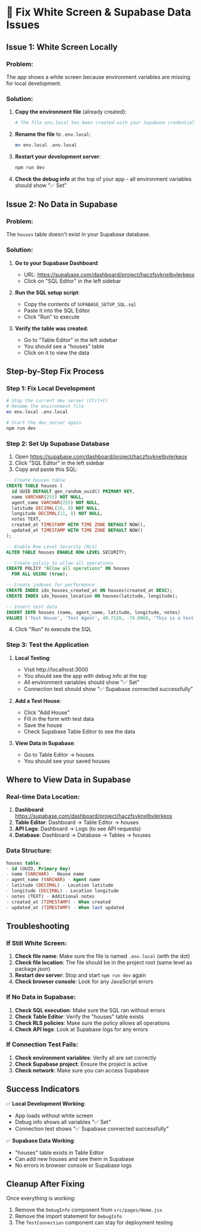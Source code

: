 # 🔧 Fix White Screen & Supabase Data Issues

## Issue 1: White Screen Locally

### Problem:
The app shows a white screen because environment variables are missing for local development.

### Solution:

1. **Copy the environment file** (already created):
   ```bash
   # The file env.local has been created with your Supabase credentials
   ```

2. **Rename the file** to `.env.local`:
   ```bash
   mv env.local .env.local
   ```

3. **Restart your development server**:
   ```bash
   npm run dev
   ```

4. **Check the debug info** at the top of your app - all environment variables should show "✅ Set"

## Issue 2: No Data in Supabase

### Problem:
The `houses` table doesn't exist in your Supabase database.

### Solution:

1. **Go to your Supabase Dashboard**:
   - URL: https://supabase.com/dashboard/project/haczfsvknelbvlerkeox
   - Click on "SQL Editor" in the left sidebar

2. **Run the SQL setup script**:
   - Copy the contents of `SUPABASE_SETUP_SQL.sql`
   - Paste it into the SQL Editor
   - Click "Run" to execute

3. **Verify the table was created**:
   - Go to "Table Editor" in the left sidebar
   - You should see a "houses" table
   - Click on it to view the data

## Step-by-Step Fix Process

### Step 1: Fix Local Development
```bash
# Stop the current dev server (Ctrl+C)
# Rename the environment file
mv env.local .env.local

# Start the dev server again
npm run dev
```

### Step 2: Set Up Supabase Database
1. Open https://supabase.com/dashboard/project/haczfsvknelbvlerkeox
2. Click "SQL Editor" in the left sidebar
3. Copy and paste this SQL:

```sql
-- Create houses table
CREATE TABLE houses (
  id UUID DEFAULT gen_random_uuid() PRIMARY KEY,
  name VARCHAR(255) NOT NULL,
  agent_name VARCHAR(255) NOT NULL,
  latitude DECIMAL(10, 8) NOT NULL,
  longitude DECIMAL(11, 8) NOT NULL,
  notes TEXT,
  created_at TIMESTAMP WITH TIME ZONE DEFAULT NOW(),
  updated_at TIMESTAMP WITH TIME ZONE DEFAULT NOW()
);

-- Enable Row Level Security (RLS)
ALTER TABLE houses ENABLE ROW LEVEL SECURITY;

-- Create policy to allow all operations
CREATE POLICY "Allow all operations" ON houses
  FOR ALL USING (true);

-- Create indexes for performance
CREATE INDEX idx_houses_created_at ON houses(created_at DESC);
CREATE INDEX idx_houses_location ON houses(latitude, longitude);

-- Insert test data
INSERT INTO houses (name, agent_name, latitude, longitude, notes) 
VALUES ('Test House', 'Test Agent', 40.7128, -74.0060, 'This is a test house in New York');
```

4. Click "Run" to execute the SQL

### Step 3: Test the Application
1. **Local Testing**:
   - Visit http://localhost:3000
   - You should see the app with debug info at the top
   - All environment variables should show "✅ Set"
   - Connection test should show "✅ Supabase connected successfully"

2. **Add a Test House**:
   - Click "Add House"
   - Fill in the form with test data
   - Save the house
   - Check Supabase Table Editor to see the data

3. **View Data in Supabase**:
   - Go to Table Editor → houses
   - You should see your saved houses

## Where to View Data in Supabase

### Real-time Data Location:
1. **Dashboard**: https://supabase.com/dashboard/project/haczfsvknelbvlerkeox
2. **Table Editor**: Dashboard → Table Editor → houses
3. **API Logs**: Dashboard → Logs (to see API requests)
4. **Database**: Dashboard → Database → Tables → houses

### Data Structure:
```sql
houses table:
- id (UUID, Primary Key)
- name (VARCHAR) - House name
- agent_name (VARCHAR) - Agent name
- latitude (DECIMAL) - Location latitude
- longitude (DECIMAL) - Location longitude
- notes (TEXT) - Additional notes
- created_at (TIMESTAMP) - When created
- updated_at (TIMESTAMP) - When last updated
```

## Troubleshooting

### If Still White Screen:
1. **Check file name**: Make sure the file is named `.env.local` (with the dot)
2. **Check file location**: The file should be in the project root (same level as package.json)
3. **Restart dev server**: Stop and start `npm run dev` again
4. **Check browser console**: Look for any JavaScript errors

### If No Data in Supabase:
1. **Check SQL execution**: Make sure the SQL ran without errors
2. **Check Table Editor**: Verify the "houses" table exists
3. **Check RLS policies**: Make sure the policy allows all operations
4. **Check API logs**: Look at Supabase logs for any errors

### If Connection Test Fails:
1. **Check environment variables**: Verify all are set correctly
2. **Check Supabase project**: Ensure the project is active
3. **Check network**: Make sure you can access Supabase

## Success Indicators

✅ **Local Development Working**:
- App loads without white screen
- Debug info shows all variables "✅ Set"
- Connection test shows "✅ Supabase connected successfully"

✅ **Supabase Data Working**:
- "houses" table exists in Table Editor
- Can add new houses and see them in Supabase
- No errors in browser console or Supabase logs

## Cleanup After Fixing

Once everything is working:
1. Remove the `DebugInfo` component from `src/pages/Home.jsx`
2. Remove the import statement for `DebugInfo`
3. The `TestConnection` component can stay for deployment testing
